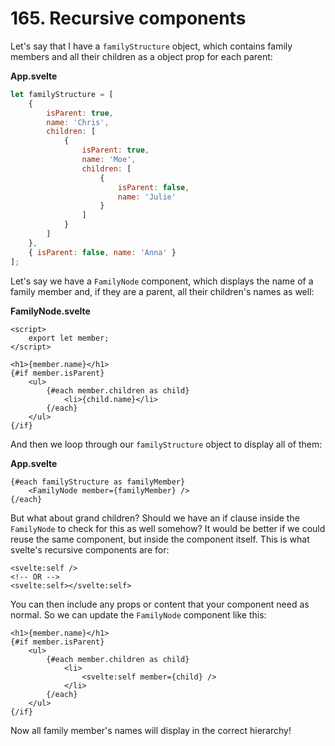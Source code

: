 # 165. Recursive components


Let's say that I have a `familyStructure` object, which contains family members and all their children as a object prop for each parent:

**App.svelte**
```js
let familyStructure = [
    {
        isParent: true,
        name: 'Chris',
        children: [
            {
                isParent: true,
                name: 'Moe',
                children: [
                    {
                        isParent: false,
                        name: 'Julie'
                    }
                ]
            }
        ]
    },
    { isParent: false, name: 'Anna' }
];
```

Let's say we have a `FamilyNode` component, which displays the name of a family member and, if they are a parent, all their children's names as well:

**FamilyNode.svelte**
```svelte
<script>
    export let member;
</script>

<h1>{member.name}</h1>
{#if member.isParent}
    <ul>
        {#each member.children as child}
            <li>{child.name}</li>
        {/each}
    </ul>
{/if}
```

And then we loop through our `familyStructure` object to display all of them:

**App.svelte**
```svelte
{#each familyStructure as familyMember}
    <FamilyNode member={familyMember} />
{/each}
```

But what about grand children? Should we have an if clause inside the `FamilyNode` to check for this as well somehow? It would be better if we could reuse the same component, but inside the component itself. This is what svelte's recursive components are for:

```svelte
<svelte:self />
<!-- OR -->
<svelte:self></svelte:self>
```

You can then include any props or content that your component need as normal. So we can update the `FamilyNode` component like this:

```svelte
<h1>{member.name}</h1>
{#if member.isParent}
    <ul>
        {#each member.children as child}
            <li>
                <svelte:self member={child} />
            </li>
        {/each}
    </ul>
{/if}
```

Now all family member's names will display in the correct hierarchy!

